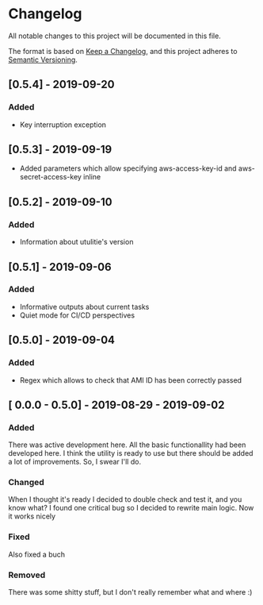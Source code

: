 # Changelog
All notable changes to this project will be documented in this file.

The format is based on [Keep a Changelog](https://keepachangelog.com/en/1.0.0/),
and this project adheres to [Semantic Versioning](https://semver.org/spec/v2.0.0.html).

## [0.5.4] - 2019-09-20
### Added
- Key interruption exception

## [0.5.3] - 2019-09-19
- Added parameters which allow specifying aws-access-key-id and aws-secret-access-key inline

## [0.5.2] - 2019-09-10
### Added
- Information about utulitie's version

## [0.5.1] - 2019-09-06
### Added
- Informative outputs about current tasks
- Quiet mode for CI/CD perspectives

## [0.5.0] - 2019-09-04
### Added
- Regex which allows to check that AMI ID has been correctly passed

## [ 0.0.0 - 0.5.0] - 2019-08-29 - 2019-09-02
### Added
There was active development here. All the basic functionallity had been developed here.
I think the utility is ready to use but there should be added a lot of improvements. So, I swear I'll do. 
### Changed
When I thought it's ready I decided to double check and test it, and you know what? I found one critical bug so I decided to rewrite main logic. Now it works nicely
### Fixed
Also fixed a buch
### Removed
There was some shitty stuff, but I don't really remember what and where :)